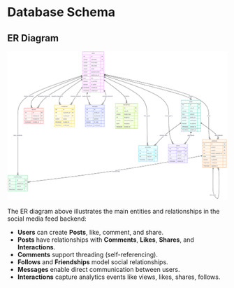 # Database Schema

## ER Diagram
![ER Diagram](./social-media-feed-er-diagram.png)

The ER diagram above illustrates the main entities and relationships in the social media feed backend:
- **Users** can create **Posts**, like, comment, and share.  
- **Posts** have relationships with **Comments**, **Likes**, **Shares**, and **Interactions**.  
- **Comments** support threading (self-referencing).  
- **Follows** and **Friendships** model social relationships.  
- **Messages** enable direct communication between users.  
- **Interactions** capture analytics events like views, likes, shares, follows.  